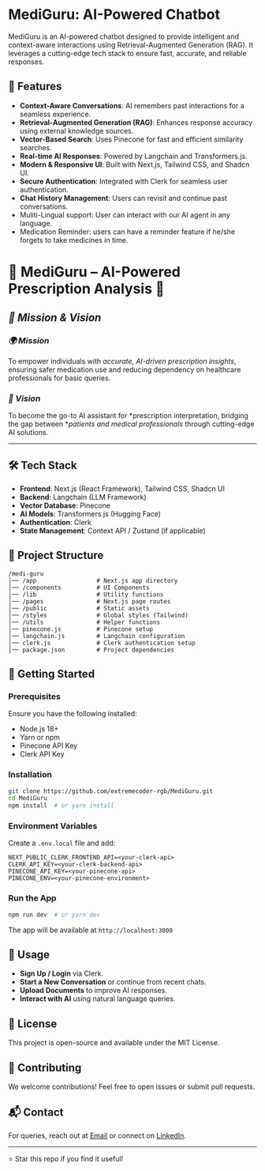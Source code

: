 # MediGuru: AI-Powered Chatbot

MediGuru is an AI-powered chatbot designed to provide intelligent and context-aware interactions using Retrieval-Augmented Generation (RAG). It leverages a cutting-edge tech stack to ensure fast, accurate, and reliable responses.

## 🚀 Features

- **Context-Aware Conversations**: AI remembers past interactions for a seamless experience.
- **Retrieval-Augmented Generation (RAG)**: Enhances response accuracy using external knowledge sources.
- **Vector-Based Search**: Uses Pinecone for fast and efficient similarity searches.
- **Real-time AI Responses**: Powered by Langchain and Transformers.js.
- **Modern & Responsive UI**: Built with Next.js, Tailwind CSS, and Shadcn UI.
- **Secure Authentication**: Integrated with Clerk for seamless user authentication.
- **Chat History Management**: Users can revisit and continue past conversations.
- Muliti-Lingual support: User can interact with our AI agent in any language.
- Medication Reminder: users can have a reminder feature if he/she forgets to take medicines in time.
# 🌟 MediGuru – AI-Powered Prescription Analysis 🚀  

## *🎯 Mission & Vision*  

### *🌍 Mission*  
To empower individuals with *accurate, AI-driven prescription insights*, ensuring safer medication use and reducing dependency on healthcare professionals for basic queries.  

### *🔮 Vision*  
To become the go-to AI assistant for *prescription interpretation, bridging the gap between **patients and medical professionals* through cutting-edge AI solutions.  

---

## 🛠 Tech Stack

- **Frontend**: Next.js (React Framework), Tailwind CSS, Shadcn UI
- **Backend**: Langchain (LLM Framework)
- **Vector Database**: Pinecone
- **AI Models**: Transformers.js (Hugging Face)
- **Authentication**: Clerk
- **State Management**: Context API / Zustand (if applicable)

## 📂 Project Structure
```
/medi-guru
│── /app                 # Next.js app directory
│── /components          # UI Components
│── /lib                 # Utility functions
│── /pages               # Next.js page routes
│── /public              # Static assets
│── /styles              # Global styles (Tailwind)
│── /utils               # Helper functions
│── pinecone.js          # Pinecone setup
│── langchain.js         # Langchain configuration
│── clerk.js             # Clerk authentication setup
│── package.json         # Project dependencies
```

## 🚀 Getting Started

### Prerequisites
Ensure you have the following installed:
- Node.js 18+
- Yarn or npm
- Pinecone API Key
- Clerk API Key

### Installation
```bash
git clone https://github.com/extremecoder-rgb/MediGuru.git
cd MediGuru
npm install  # or yarn install
```

### Environment Variables
Create a `.env.local` file and add:
```
NEXT_PUBLIC_CLERK_FRONTEND_API=<your-clerk-api>
CLERK_API_KEY=<your-clerk-backend-api>
PINECONE_API_KEY=<your-pinecone-api>
PINECONE_ENV=<your-pinecone-environment>
```

### Run the App
```bash
npm run dev  # or yarn dev
```
The app will be available at `http://localhost:3000`

## 📌 Usage
- **Sign Up / Login** via Clerk.
- **Start a New Conversation** or continue from recent chats.
- **Upload Documents** to improve AI responses.
- **Interact with AI** using natural language queries.

## 📜 License
This project is open-source and available under the MIT License.

## 🌟 Contributing
We welcome contributions! Feel free to open issues or submit pull requests.

## 📬 Contact
For queries, reach out at [Email](mailto:hsuswiowkskow@gmail.com) or connect on [LinkedIn](https://www.linkedin.com/in/subhranil-mondal-537433318/).

---
⭐ Star this repo if you find it useful!

